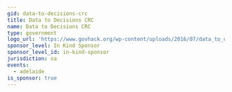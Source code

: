 ```yaml
---
gid: data-to-decisions-crc
title: Data to Decisions CRC
name: Data to Decisions CRC
type: government
logo_url: 'https://www.govhack.org/wp-content/uploads/2016/07/data_to_decisions_crc.png'
sponsor_level: In Kind Sponsor
sponsor_level_id: in-kind-sponsor
jurisdiction: sa
events:
  - adelaide
is_sponsor: true
---
```

